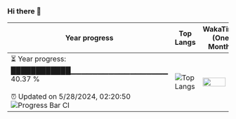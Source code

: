 ### Hi there 👋
| Year progress | Top Langs | WakaTime (One Month) |
| --- | --- | --- |
| <div>⏳ Year progress: <br> ████████████▁▁▁▁▁▁▁▁▁▁▁▁▁▁▁▁▁▁ 40.37 % <br> <br>⏰ Updated on 5/28/2024, 02:20:50 <br>![Progress Bar CI](https://github.com/yinloonga/yinloonga/actions/workflows/main.yml/badge.svg)</div> | ![Top Langs](https://github-readme-stats-one-bice.vercel.app/api/top-langs/?username=yinloonga&layout=compact&theme=dark&role=OWNER,ORGANIZATION_MEMBER,COLLABORATOR) | <img src="https://wakatime.com/share/@yinloonga/f920780c-f365-4860-b2d0-04bf2840a3f5.svg" width="80%" height="80%" /> |
